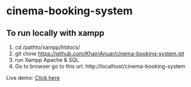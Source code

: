# cinema-booking-system 
## To run locally with xampp
1. cd /pathto/xampp/htdocs/
2. git clone https://github.com/KhairiAnuar/cinema-booking-system.git
3. run Xampp Apache & SQL
4. Go to browser go to this url: http://localhost/cinema-booking-system 

Live demo: [Click here](https://cinema-booking-system.herokuapp.com)
